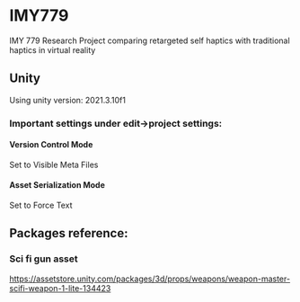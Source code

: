 # IMY779
IMY 779 Research Project comparing retargeted self haptics with traditional haptics in virtual reality

## Unity
Using unity version: 2021.3.10f1

### Important settings under edit->project settings:
#### Version Control Mode 
Set to Visible Meta Files
#### Asset Serialization Mode
Set to Force Text

## Packages reference:
### Sci fi gun asset
https://assetstore.unity.com/packages/3d/props/weapons/weapon-master-scifi-weapon-1-lite-134423
